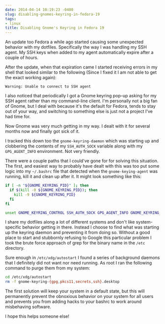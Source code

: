 ```yaml
---
date: 2014-04-14 10:19:23 -0400
slug: disabling-gnomes-keyring-in-fedora-19
tags:
- linux
title: Disabling Gnome's Keyring in Fedora 19
---
```


An update too Fedora a while ago started causing some unexpected behavior with
my dotfiles. Specifically the way I was handling my SSH agent. My SSH keys when
added to my agent automatically expire after a couple of hours.

After the update, when that expiration came I started receiving errors in my
shell that looked similar to the following (Since I fixed it I am not able to
get the exact working again):

```
Warning: Unable to connect to SSH agent
```

I also noticed that periodically I got a Gnome keyring pop-up asking for my SSH
agent rather than my command-line client. I'm personally not a big fan of
Gnome, but I deal with because it's the default for Fedora, tends to stay out
of your way, and switching to something else is just not a project I've had
time for.

Now Gnome was very much getting in my way. I dealt with it for several months
now and finally got sick of it.

I tracked this down too the `gnome-keyring-daemon` which was starting up and
clobbering the contents of my `SSH_AUTH_SOCK` variable along with my
`GPG_AGENT_INFO` environment. Not very friendly.

There were a couple paths that I could've gone for for solving this situation.
The first, and easiest way to probably have dealt with this was too put some
logic into my `~/.bashrc` file that detected when the `gnome-keying-agent` was
running, kill it and clean up after it. It might look something like this:

```sh
if [ -n "${GNOME_KEYRING_PID}" ]; then
  if $(kill -0 ${GNOME_KEYRING_PID}); then
    kill -9 ${GNOME_KEYRING_PID}
  fi
fi

unset GNOME_KEYRING_CONTROL SSH_AUTH_SOCK GPG_AGENT_INFO GNOME_KEYRING_PID
```

I share my dotfiles along a lot of different systems and don't like
system-specific behavior getting in there. Instead I choose to find what was
starting up the keyring daemon and preventing it from doing so. Without a good
place to start and stubbornly refusing to Google this particular problem I took
the brute force approach of grep for the binary name in the `/etc` directory.

Sure enough in `/etc/xdg/autostart` I found a series of background daemons that
I definitely did not want nor need running. As root I ran the following command
to purge them from my system:

```sh
cd /etc/xdg/autostart
rm -f gnome-keyring-{gpg,pkcs11,secrets,ssh}.desktop
```

The first solution will keep your system in a default state, but this will
permanently prevent the obnoxious behavior on your system for all users and
prevents you from adding hacks to your bashrc to work around misbehaving
software.

I hope this helps someone else!
